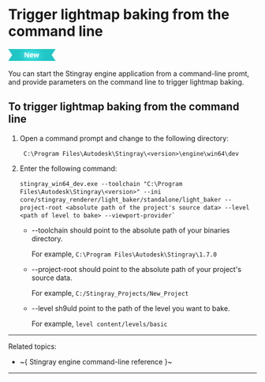 # Trigger lightmap baking from the command line

[![NEW](../../../images/new.png "What else is new in v1.7?")](../../../release_notes/readme_1.7.html)

You can start the Stingray engine application from a command-line promt, and provide parameters on the command line to trigger lightmap baking.

## To trigger lightmap baking from the command line

1. Open a command prompt and change to the following directory:

		C:\Program Files\Autodesk\Stingray\<version>\engine\win64\dev

2. Enter the following command:

    ~~~
    stingray_win64_dev.exe --toolchain "C:\Program Files\Autodesk\Stingray\<version>" --ini core/stingray_renderer/light_baker/standalone/light_baker --project-root <absolute path of the project's source data> --level <path of level to bake> --viewport-provider`
    ~~~

    - --toolchain should point to the absolute path of your binaries directory.

      For example, `C:\Program Files\Autodesk\Stingray\1.7.0`

	- --project-root should point to the absolute path of your project's source data.

		For example, `C:/Stingray_Projects/New_Project`

	- --level sh9uld point to the path of the level you want to bake.

		For example, `level content/levels/basic`

---
Related topics:
- ~{ Stingray engine command-line reference }~
---
